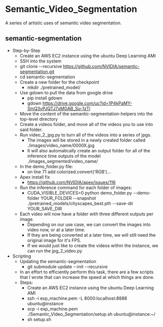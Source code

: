 # Semantic_Video_Segmentation
A series of artistic uses of semantic video segmentation.

## semantic-segmentation
* Step-by-Step
    * Create an AWS EC2 instance using the ubuntu Deep Learning AMI
    * SSH into the system
    * git clone --recursive https://github.com/NVIDIA/semantic-segmentation.git
    * cd semantic-segmentation
    * Create a new folder for the checkpoint
        * mkdir ./pretrained_model/
    * Use gdown to pull the data from google drive
        * pip install gdown
        * gdown https://drive.google.com/uc?id=1P4kPaMY-SmQ3yPJQTJ7xMGAB_Su-1zTl
    * Move the content of the semantic-segmentation-helpers into the top-level directory
    * Create a videos folder, and move all of the videos you to use into said folder.
    * Run video_2_jpg.py to turn all of the videos into a series of jpgs.
        * The images will be stored in a newly created folder called ./images/video_name/0000X.jpg
        * It will also automatically create an output folder for all of the inference time outputs of the model ./images_segmented/video_name/
    * In the demo_folder.py file:
        * on line 71 add colorized.convert('RGB')...
    * Apex install fix
        * https://github.com/NVIDIA/apex/issues/116
    * Run the inference command for each folder of images:
        * CUDA_VISIBLE_DEVICES=0 python demo_folder.py --demo-folder YOUR_FOLDER --snapshot ./pretrained_models/cityscapes_best.pth --save-dir YOUR_SAVE_DIR
    * Each video will now have a folder with three different outputs per image.
        * Depending on our use case, we can convert the images into video now, or at a later time.
        * If they are being converted at a later time, we will still need the original image for it's FPS.
        * If we would just like to create the videos within the instance, we can run the jpg_2_video.py
* Scripting
    * Updating the semantic-segmentation
        * git submodule update --init --recursive
    * In an effort to efficiently perform this task, there are a few scripts that I wrote that can increase the speed at which things are done.
    * Steps:
        * Create an AWS EC2 instance using the ubuntu Deep Learning AMI
        * ssh -i exp_machine.pem -L 8000:localhost:8888 ubuntu@instance
        * scp -i exp_machine.pem ./Semantic_Video_Segmentation/setup.sh ubuntu@instance:~/
        * sh setup.sh
